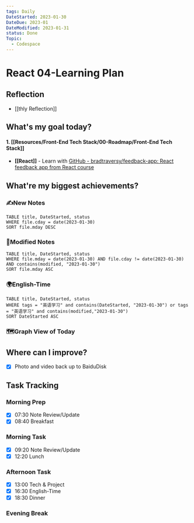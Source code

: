 ```yaml
---
tags: Daily
DateStarted: 2023-01-30
DateDue: 2023-01
DateModified: 2023-01-31
status: Done
Topic:
  - Codespace
---
```


# React 04-Learning Plan

## Reflection

- [[thly Reflection]]

## What's my goal today?

#### 1. [[Resources/Front-End Tech Stack/00-Roadmap/Front-End Tech Stack]]

- **[[React]]** - Learn with [GitHub - bradtraversy/feedback-app: React feedback app from React course](https://github.com/bradtraversy/feedback-app)

## What're my biggest achievements?

### ✍️New Notes

```dataview
TABLE title, DateStarted, status
WHERE file.cday = date(2023-01-30)
SORT file.mday DESC
```

### 📝Modified Notes

```dataview
TABLE title, DateStarted, status
WHERE file.mday = date(2023-01-30) AND file.cday != date(2023-01-30) AND contains(modified, "2023-01-30")
SORT file.mday ASC
```

### 🌍English-Time

```dataview
TABLE title, DateStarted, status
WHERE tags = "英语学习" and contains(DateStarted, "2023-01-30") or tags = "英语学习" and contains(modified,"2023-01-30")
SORT DateStarted ASC
```

### 🗺️Graph View of Today

## Where can I improve?

- [x] Photo and video back up to BaiduDisk

## Task Tracking

### Morning Prep

- [x] 07:30 Note Review/Update
- [x] 08:40 Breakfast

### Morning Task

- [x] 09:20 Note Review/Update
- [x] 12:20 Lunch

### Afternoon Task

- [x] 13:00 Tech & Project
- [x] 16:30 English-Time
- [x] 18:30 Dinner

### Evening Break

